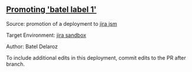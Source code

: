 ## [Promoting 'batel label 1'](https://app-staging.salto.io/orgs/b5aab9fe-29c9-4e45-b4e6-15ef52108553/envs/a1e39d12-473c-48f0-856b-0551b5aebe19/deployments/7c1e00f8-91df-4834-b6db-569665e7e868)

Source: promotion of a deployment to [jira jsm](https://app-staging.salto.io/orgs/b5aab9fe-29c9-4e45-b4e6-15ef52108553/envs/5a689d43-b1df-489a-8301-bd6765d44d16)

Target Environment: [jira sandbox](https://app-staging.salto.io/orgs/b5aab9fe-29c9-4e45-b4e6-15ef52108553/envs/a1e39d12-473c-48f0-856b-0551b5aebe19) 

Author: Batel Delaroz

To include additional edits in this deployment, commit edits to the PR after branch.